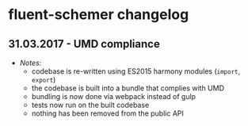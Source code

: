 # fluent-schemer changelog

## 31.03.2017 - UMD compliance
- _Notes:_
    - codebase is re-written using ES2015 harmony modules (`import`, `export`)
    - the codebase is built into a bundle that complies with UMD
    - bundling is now done via webpack instead of gulp
    - tests now run on the built codebase
    - nothing has been removed from the public API